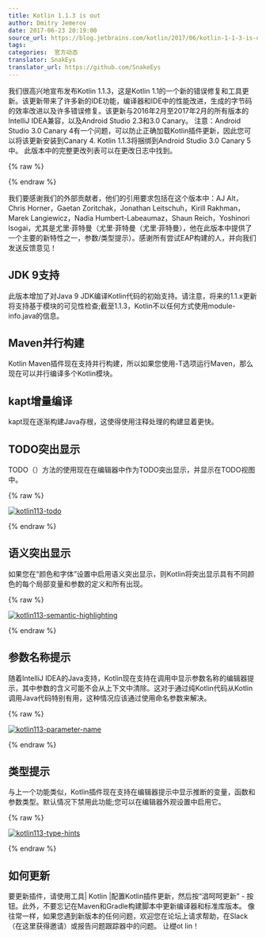 ```yaml
---
title: Kotlin 1.1.3 is out
author: Dmitry Jemerov
date: 2017-06-23 20:19:00
source_url: https://blog.jetbrains.com/kotlin/2017/06/kotlin-1-1-3-is-out/
tags: 
categories:  官方动态
translator: SnakEys
translator_url: https://github.com/SnakeEys
---
```


我们很高兴地宣布发布Kotlin 1.1.3，这是Kotlin 1.1的一个新的错误修复和工具更新。该更新带来了许多新的IDE功能，编译器和IDE中的性能改进，生成的字节码的效率改进以及许多错误修复。该更新与2016年2月至2017年2月的所有版本的IntelliJ IDEA兼容，以及Android Studio 2.3和3.0 Canary。
注意：Android Studio 3.0 Canary 4有一个问题，可以防止正确加载Kotlin插件更新，因此您可以将该更新安装到Canary 4. Kotlin 1.1.3将捆绑到Android Studio 3.0 Canary 5中。
此版本中的完整更改列表可以在更改日志中找到。

{% raw %}
<p><span id="more-5079"></span></p>
{% endraw %}

我们要感谢我们的外部贡献者，他们的引用要求包括在这个版本中：AJ Alt，Chris Horner，Gaetan Zoritchak，Jonathan Leitschuh，Kirill Rakhman，Marek Langiewicz，Nadia Humbert-Labeaumaz，Shaun Reich，Yoshinori Isogai，尤其是尤里·菲特曼（尤里·菲特曼（尤里·菲特曼），他在此版本中提供了一个主要的新特性之一，参数/类型提示）。感谢所有尝试EAP构建的人，并向我们发送反馈意见！
## JDK 9支持

此版本增加了对Java 9 JDK编译Kotlin代码的初始支持。请注意，将来的1.1.x更新将支持基于模块的可见性检查;截至1.1.3，Kotlin不以任何方式使用module-info.java的信息。
## Maven并行构建

Kotlin Maven插件现在支持并行构建，所以如果您使用-T选项运行Maven，那么现在可以并行编译多个Kotlin模块。
## kapt增量编译

kapt现在逐渐构建Java存根，这使得使用注释处理的构建显着更快。
## TODO突出显示

TODO（）方法的使用现在在编辑器中作为TODO突出显示，并显示在TODO视图中。

{% raw %}
<p><a href="https://i1.wp.com/blog.jetbrains.com/kotlin/files/2017/06/kotlin113-todo.png?ssl=1" rel="attachment wp-att-5080"><img alt="kotlin113-todo" class="alignnone size-full wp-image-5080" data-recalc-dims="1" src="https://i1.wp.com/blog.jetbrains.com/kotlin/files/2017/06/kotlin113-todo.png?resize=316%2C220&amp;ssl=1"/></a></p>
{% endraw %}

## 语义突出显示

如果您在“颜色和字体”设置中启用语义突出显示，则Kotlin将突出显示具有不同颜色的每个局部变量和参数的定义和所有出现。

{% raw %}
<p><a href="https://i1.wp.com/blog.jetbrains.com/kotlin/files/2017/06/kotlin113-semantic-highlighting.png?ssl=1" rel="attachment wp-att-5081"><img alt="kotlin113-semantic-highlighting" class="alignnone size-full wp-image-5081" data-recalc-dims="1" src="https://i1.wp.com/blog.jetbrains.com/kotlin/files/2017/06/kotlin113-semantic-highlighting.png?resize=640%2C381&amp;ssl=1"/></a></p>
{% endraw %}

## 参数名称提示

随着IntelliJ IDEA的Java支持，Kotlin现在支持在调用中显示参数名称的编辑器提示，其中参数的含义可能不会从上下文中清除。这对于通过纯Kotlin代码从Kotlin调用Java代码特别有用，这种情况应该通过使用命名参数来解决。

{% raw %}
<p><a href="https://i1.wp.com/blog.jetbrains.com/kotlin/files/2017/06/kotlin113-parameter-name.png?ssl=1" rel="attachment wp-att-5082"><img alt="kotlin113-parameter-name" class="alignnone size-full wp-image-5082" data-recalc-dims="1" src="https://i1.wp.com/blog.jetbrains.com/kotlin/files/2017/06/kotlin113-parameter-name.png?resize=640%2C34&amp;ssl=1"/></a></p>
{% endraw %}

## 类型提示

与上一个功能类似，Kotlin插件现在支持在编辑器提示中显示推断的变量，函数和参数类型。默认情况下禁用此功能;您可以在编辑器外观设置中启用它。

{% raw %}
<p><a href="https://i2.wp.com/blog.jetbrains.com/kotlin/files/2017/06/kotlin113-type-hints.png?ssl=1" rel="attachment wp-att-5083"><img alt="kotlin113-type-hints" class="alignnone size-full wp-image-5083" data-recalc-dims="1" src="https://i2.wp.com/blog.jetbrains.com/kotlin/files/2017/06/kotlin113-type-hints.png?resize=640%2C409&amp;ssl=1"/></a></p>
{% endraw %}

## 如何更新

要更新插件，请使用工具| Kotlin |配置Kotlin插件更新，然后按“淐呵呵更新” - 按钮。此外，不要忘记在Maven和Gradle构建脚本中更新编译器和标准库版本。
像往常一样，如果您遇到新版本的任何问题，欢迎您在论坛上请求帮助，在Slack（在这里获得邀请）或报告问题跟踪器中的问题。
让檚ot lin！
